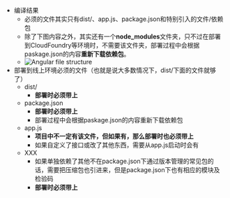 * 编译结果
    * 必须的文件其实只有dist/、app.js、package.json和特别引入的文件/依赖包
    * 除了下图内容之外，其实还有一个**node_modules**文件夹，只不过在部署到CloudFoundry等环境时，不需要该文件夹，部署过程中会根据paskage.json的内容**重新下载依赖包**。
    * ![Angular file structure](https://img2018.cnblogs.com/blog/106125/201907/106125-20190730152126020-1617329703.png)
* 部署到线上环境必须的文件（也就是说大多数情况下，dist/下面的文件就够了）
    * dist/
        * **部署时必须带上**
    * package.json
        * **部署时必须带上**
        * 部署过程中会根据paskage.json的内容重新下载依赖包
    * app.js
        * **项目中不一定有该文件，但如果有，那么部署时也必须带上**
        * 如果自定义了接口或改了其他东西，需要从app.js启动时会有
    * XXX
        * 如果单独依赖了其他不在package.json下通过版本管理的常见包的话，需要把压缩包也引进来，但是package.json下也有相应的模块及检验码
        * **部署时必须带上**